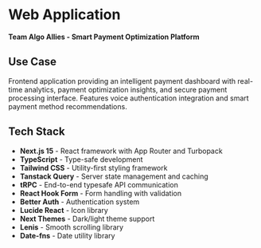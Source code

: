 # Web Application

**Team Algo Allies - Smart Payment Optimization Platform**

## Use Case

Frontend application providing an intelligent payment dashboard with real-time analytics, payment optimization insights, and secure payment processing interface. Features voice authentication integration and smart payment method recommendations.

## Tech Stack

- **Next.js 15** - React framework with App Router and Turbopack
- **TypeScript** - Type-safe development
- **Tailwind CSS** - Utility-first styling framework
- **Tanstack Query** - Server state management and caching
- **tRPC** - End-to-end typesafe API communication
- **React Hook Form** - Form handling with validation
- **Better Auth** - Authentication system
- **Lucide React** - Icon library
- **Next Themes** - Dark/light theme support
- **Lenis** - Smooth scrolling library
- **Date-fns** - Date utility library
